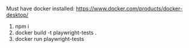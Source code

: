 Must have docker installed: https://www.docker.com/products/docker-desktop/

1. npm i
2. docker build -t playwright-tests . 
3. docker run playwright-tests
